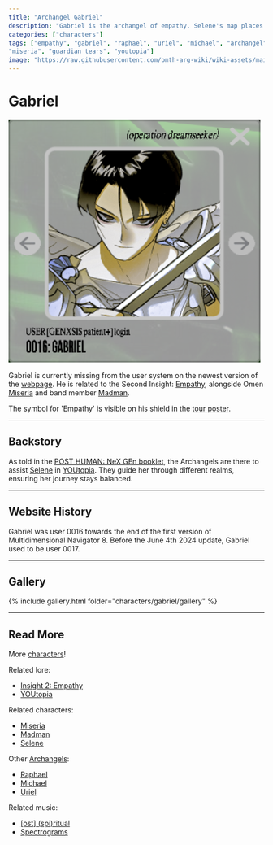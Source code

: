 ```yaml
---
title: "Archangel Gabriel"
description: "Gabriel is the archangel of empathy. Selene's map places him to the West of YOUtopia."
categories: ["characters"]
tags: ["empathy", "gabriel", "raphael", "uriel", "michael", "archangel", "selene's map", 
"miseria", "guardian tears", "youtopia"]
image: "https://raw.githubusercontent.com/bmth-arg-wiki/wiki-assets/main/characters/gabriel/gabriel-300x300.png"
---
```


# Gabriel

![Gabriel's avatar](https://raw.githubusercontent.com/bmth-arg-wiki/wiki-assets/main/characters/gabriel/16gabriel.png)

Gabriel is currently missing from the user system on the newest version of the [webpage](../website/website).
He is related to the Second Insight: [Empathy](../lore/insight2-empathy), 
alongside Omen [Miseria](miseria) and band member [Madman](madman).

The symbol for 'Empathy' is visible on his shield in the [tour poster](#gallery).

***

## Backstory

As told in the [POST HUMAN: NeX GEn booklet](../lore/booklet), 
the Archangels are there to assist [Selene](selene) in [YOUtopia](../lore/youtopia).
They guide her through different realms, ensuring her journey stays balanced.

***

## Website History

Gabriel was user 0016 towards the end of the first version of Multidimensional Navigator 8.
Before the June 4th 2024 update, Gabriel used to be user 0017.

***

## Gallery

{% include gallery.html folder="characters/gabriel/gallery" %}

***

## Read More

More [characters](characters)!

Related lore:

- [Insight 2: Empathy](../lore/insight2-empathy)
- [YOUtopia](../lore/youtopia)

Related characters:

- [Miseria](miseria)
- [Madman](madman)
- [Selene](selene)

Other [Archangels](characters#The-Archangels):

- [Raphael](raphael)
- [Michael](michael)
- [Uriel](uriel)

Related music:

- [[ost] (spi)ritual](../music/song-spiritual)
- [Spectrograms](../music/spectrograms)
